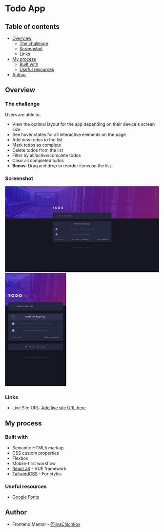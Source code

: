 # Todo App

## Table of contents

- [Overview](#overview)
    - [The challenge](#the-challenge)
    - [Screenshot](#screenshot)
    - [Links](#links)
- [My process](#my-process)
    - [Built with](#built-with)
    - [Useful resources](#useful-resources)
- [Author](#author)

## Overview

### The challenge

Users are able to:

- View the optimal layout for the app depending on their device's screen size
- See hover states for all interactive elements on the page
- Add new todos to the list
- Mark todos as complete
- Delete todos from the list
- Filter by all/active/complete todos
- Clear all completed todos
- **Bonus**: Drag and drop to reorder items on the list

### Screenshot

![](./screenshot.png)
<img src="./mobile-screenshot.png" width="200px">

### Links

- Live Site URL: [Add live site URL here](https://your-live-site-url.com)

## My process

### Built with

- Semantic HTML5 markup
- CSS custom properties
- Flexbox
- Mobile-first workflow
- [React JS](https://vuejs.org/) - VUE framework
- [TailwindCSS](https://tailwindcss.ru/) - For styles

### Useful resources

- [Google Fonts](https://fonts.google.com/)

## Author

- Frontend Mentor - [@IlyaChichkov](https://www.frontendmentor.io/profile/IlyaChichkov)